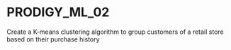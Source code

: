 # PRODIGY_ML_02
Create a K-means clustering algorithm to group customers of a retail store based on their purchase history
